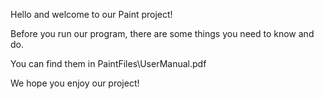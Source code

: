 Hello and welcome to our Paint project!


Before you run our program, there are some things you need to know and do.

You can find them in PaintFiles\UserManual.pdf


We hope you enjoy our project!
